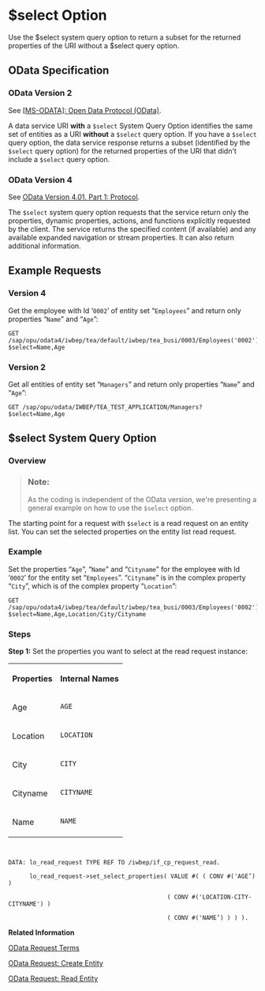 <!-- loiodd2e141e959f47e4893be7430b549af0 -->

# $select Option

Use the $select system query option to return a subset for the returned properties of the URI without a $select query option.



<a name="loiodd2e141e959f47e4893be7430b549af0__section_v5g_vzv_5tb"/>

## OData Specification



### OData Version 2

See [\[MS-ODATA\]: Open Data Protocol \(OData\)](https://docs.microsoft.com/en-us/openspecs/windows_protocols/ms-odata).

A data service URI **with** a `$select` System Query Option identifies the same set of entities as a URI **without** a `$select` query option. If you have a `$select` query option, the data service response returns a subset \(identified by the `$select` query option\) for the returned properties of the URI that didn't include a `$select` query option.



### OData Version 4

See [OData Version 4.01. Part 1: Protocol](https://docs.oasis-open.org/odata/odata/v4.01/odata-v4.01-part1-protocol.html).

The `$select` system query option requests that the service return only the properties, dynamic properties, actions, and functions explicitly requested by the client. The service returns the specified content \(if available\) and any available expanded navigation or stream properties. It can also return additional information.



<a name="loiodd2e141e959f47e4893be7430b549af0__section_vxd_w1w_5tb"/>

## Example Requests



### Version 4

Get the employee with Id ‘`0002`’ of entity set “`Employees`” and return only properties “`Name`” and “`Age`”:

```
GET /sap/opu/odata4/iwbep/tea/default/iwbep/tea_busi/0003/Employees('0002')?$select=Name,Age
```



### Version 2

Get all entities of entity set “`Managers`” and return only properties “`Name`” and “`Age`”:

```
GET /sap/opu/odata/IWBEP/TEA_TEST_APPLICATION/Managers?$select=Name,Age
```



<a name="loiodd2e141e959f47e4893be7430b549af0__section_wwg_kbw_5tb"/>

## $select System Query Option



### Overview

> ### Note:  
> As the coding is independent of the OData version, we're presenting a general example on how to use the `$select` option.

The starting point for a request with `$select` is a read request on an entity list. You can set the selected properties on the entity list read request.



### Example

Set the properties “`Age`”, “`Name`” and “`Cityname`” for the employee with Id ‘`0002`’ for the entity set “`Employees`”. “`Cityname`” is in the complex property “`City`”, which is of the complex property “`Location`”:

```
GET /sap/opu/odata4/iwbep/tea/default/iwbep/tea_busi/0003/Employees('0002')?$select=Name,Age,Location/City/Cityname
```



### Steps

**Step 1:** Set the properties you want to select at the read request instance:


<table>
<tr>
<th valign="top">

Properties

</th>
<th valign="top">

Internal Names

</th>
</tr>
<tr>
<td valign="top">

Age

</td>
<td valign="top">

`AGE`

</td>
</tr>
<tr>
<td valign="top">

Location

</td>
<td valign="top">

`LOCATION`

</td>
</tr>
<tr>
<td valign="top">

City

</td>
<td valign="top">

`CITY`

</td>
</tr>
<tr>
<td valign="top">

Cityname

</td>
<td valign="top">

`CITYNAME`

</td>
</tr>
<tr>
<td valign="top">

Name

</td>
<td valign="top">

`NAME`

</td>
</tr>
</table>

```


DATA: lo_read_request TYPE REF TO /iwbep/if_cp_request_read.

	  lo_read_request->set_select_properties( VALUE #( ( CONV #('AGE’) )

											 ( CONV #('LOCATION-CITY-CITYNAME') )

										     ( CONV #('NAME’) ) ) ).

```

**Related Information**  


[OData Request Terms](odata-request-terms-a3b0e95.md "An overview of some OData Request terminology.")

[OData Request: Create Entity](odata-request-create-entity-56be82d.md "Create an entity in the Client Proxy instance with insert entity request.")

[OData Request: Read Entity](odata-request-read-entity-9d7dde4.md "To create an OData request to read an entity in the Client Proxy instance.")

